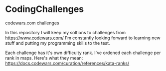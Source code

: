 # CodingChallenges
codewars.com challenges

In this repository I will keep my soltions to challenges from https://www.codewars.com/
I'm constantly looking forward to learning new stuff and putting my programming skills to the test.

Each challenge has it's own difficulty rank. I've ordened each challenge per rank in maps. Here's what they mean:
https://docs.codewars.com/curation/references/kata-ranks/


